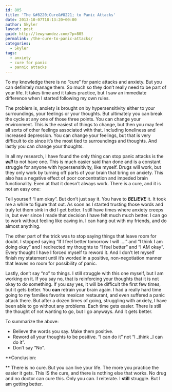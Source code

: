 ```yaml
---
id: 805
title: 'The &#8220;Cure&#8221; to Panic Attacks'
date: 2013-10-07T18:13:20+00:00
author: Skyler
layout: post
guid: http://lewynandez.com/?p=805
permalink: /the-cure-to-panic-attacks/
categories:
  - Skyler
tags:
  - anxiety
  - cure for panic
  - pannic attacks
---
```

To my knowledge there is no &#8220;cure&#8221; for panic attacks and anxiety. But you can definitely manage them. So much so they don&#8217;t really need to be part of your life. It takes time and it takes practice, but I saw an immediate difference when I started following my own rules.

The problem is, anxiety is brought on by hypersensitivity either to your surroundings, your feelings or your thoughts. But ultimately you can break the cycle at any one of those three points. You can change your environment. This is the easiest of things to change, but then you may feel all sorts of other feelings associated with that. Including loneliness and increased depression. You can change your feelings, but that is very difficult to do since it&#8217;s the most tied to surroundings and thoughts. And lastly you can change your thoughts.

In all my research, I have found the only thing can stop panic attacks is the _**will**_ to not have one. This is much easier said than done and is a constant struggle for anyone with hypersensitivity, like myself. Drugs will work, but they only work by turning off parts of your brain that bring on anxiety. This also has a negative effect of poor concentration and impeded brain functionality. Even at that it doesn&#8217;t always work. There is a cure, and it is not an easy one:

Tell yourself &#8220;I am okay&#8221;. But don&#8217;t just say it. You have to _**BELIEVE**_ it. It took me a while to figure that out. As soon as I started trusting those words and truly let them sink in did I get better. I still have times where anxiety creeps in, but ever since I made that decision I have felt much much better. I can go to work without feeling like caving in. I can hang out with my friends, and do almost anything.

The other part of the trick was to stop saying things that leave room for doubt. I stopped saying &#8220;If I feel better tomorrow I will &#8230;.&#8221; and &#8220;I think I am doing okay&#8221; and I redirected my thoughts to &#8220;I feel better&#8221; and &#8220;I AM okay&#8221;. Every thought I have I forced myself to reword it. And I don&#8217;t let myself finish my statement until it&#8217;s worded in a positive, non-negotiation manner that leaves no room for possibility of panic.

Lastly, don&#8217;t say &#8220;no&#8221; to things. I still struggle with this one myself, but I am working on it. If you say no, that is reinforcing your thoughts that it is not okay to do something. If you say yes, it will be difficult the first few times, but it gets better. You **can** retrain your brain again. I had a really hard time going to my families favorite mexican restaurant, and even suffered a panic attack there. But after a dozen times of going, struggling with anxiety, I have been able to go without any problems. Each time gets easier. There is still the thought of not wanting to go, but I go anyways. And it gets better.

To summarize the above:

  * Believe the words you say. Make them positive.
  * Reword all your thoughts to be positive. &#8220;I can do it&#8221; not &#8220;I _think _I can do it&#8221;.
  * Don&#8217;t say &#8220;No&#8221;.

**Conclusion:
  
** There is no cure. But you can live your life. The more you practice the easier it gets. This IS the cure, and there is nothing else that works. No drug and no doctor can cure this. Only you can. I reiterate. I **still** struggle. But I am getting better.